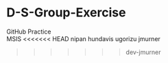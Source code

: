 # D-S-Group-Exercise
GitHub Practice  
MSIS
<<<<<<< HEAD
nipan
hundavis
ugorizu
jmurner
>>>>>>> dev-jmurner

